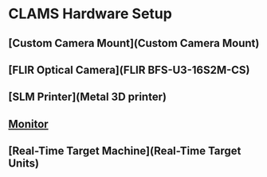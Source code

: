 # CLAMS Hardware Setup

## [Custom Camera Mount](Custom Camera Mount)

## [FLIR Optical Camera](FLIR BFS-U3-16S2M-CS)

## [SLM Printer](Metal 3D printer)

## [Monitor](Monitor)

## [Real-Time Target Machine](Real-Time Target Units)






























